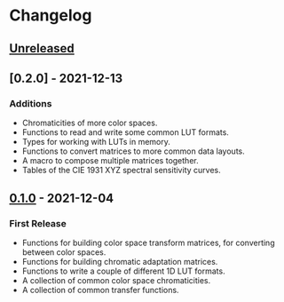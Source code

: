 # Changelog


## [Unreleased]


## [0.2.0] - 2021-12-13

### Additions

- Chromaticities of more color spaces.
- Functions to read and write some common LUT formats.
- Types for working with LUTs in memory.
- Functions to convert matrices to more common data layouts.
- A macro to compose multiple matrices together.
- Tables of the CIE 1931 XYZ spectral sensitivity curves.


## [0.1.0] - 2021-12-04

### First Release

- Functions for building color space transform matrices, for converting between color spaces.
- Functions for building chromatic adaptation matrices.
- Functions to write a couple of different 1D LUT formats.
- A collection of common color space chromaticities.
- A collection of common transfer functions.


[Unreleased]: https://github.com/cessen/kioku/compare/v0.1.0...HEAD
[0.1.0]: https://github.com/cessen/kioku/releases/tag/v0.1.0
